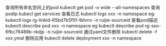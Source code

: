 查询所有命名空间上的pod
kubectl get pod -o wide --all-namespaces
查询podIp
kubecl get services
查看日志
kubectl logs xxx -n namespace
eg:
kubectl logs rg-linkid-65bd7b5f5f-9dvnv -n ruijie-sourceid 
查看pod描述
kubectl describe pod xxx -n namespace
eg
kubectl describe pod rg-sso-6fbc76488b-rkdjp -n ruijie-sourceid
通过yaml文件删除
kubectl delete -f xxx.ymal
删除应用
kubectl delete deployment xxx -n namespace
